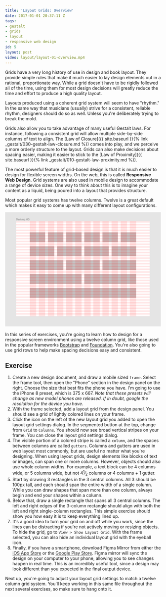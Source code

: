 ```yaml
---
title: 'Layout Grids: Overview'
date: 2017-01-01 20:37:11 Z
tags:
- gestalt
- grids
- layout
- responsive web design
id: 5
layout: post
video: layout/layout-01-overview.mp4
---
```


Grids have a very long history of use in design and book layout. They provide simple rules that make it much easier to lay design elements out in a rational, proportionate way. While a grid doesn't have to be rigidly followed all of the time, using them for most design decisions will greatly reduce the time and effort to produce a high quality layout.

Layouts produced using a coherent grid system will seem to have "rhythm." In the same way that musicians (usually) strive for a consistent, reliable rhythm, designers should do so as well. Unless you're deliberately trying to break the mold.

Grids also allow you to take advantage of many useful Gestalt laws. For instance, following a consistent grid will allow multiple side-by-side columns of text to align. The [Law of Closure]({{ site.baseurl }}{% link _gestalt/030-gestalt-law-closure.md %}) comes into play, and we perceive a more orderly structure to the layout. Grids can also make decisions about spacing easier, making it easier to stick to the [Law of Proximity]({{ site.baseurl }}{% link _gestalt/010-gestalt-law-proximity.md %}).

The most powerful feature of grid-based design is that it is much easier to design for flexible screen widths. On the web, this is called **Responsive Web Design**. Grid systems are also used in mobile design to accommodate a range of device sizes. One way to think about this is to imagine your content as a liquid, being poured into a layout that provides structure.

Most popular grid systems has twelve columns. Twelve is a great default which makes it easy to come up with many different layout configurations.

![Layout configurations with a twelve column grid](/images/layout/layout-grids-overview-01.png)

In this series of exercises, you're going to learn how to design for a responsive screen environment using a twelve column grid, like those used in the popular frameworks [Bootstrap](https://getbootstrap.com/) and [Foundation](https://foundation.zurb.com/). You're also going to use grid rows to help make spacing decisions easy and consistent.

<!--more-->
## Exercise

1. Create a new design document, and draw a mobile sized `frame`. Select the <span data-keyCombo="frame">frame tool</span>, then open the "Phone" section in the design panel on the right. Choose the size that best fits the phone you have. I'm going to use the iPhone 8 preset, which is 375 x 667. *Note that these presets will change as new model phones are released. If in doubt, google the resolution for the device you have.*
2. With the frame selected, add a layout grid from the design panel. You should see a grid of lightly colored lines on your frame.
2. Click the icon on the left of the new layout grid you added to open the layout grid settings dialog. In the segmented button at the top, change from `Grid` to `Columns`. You should now see broad vertical stripes on your frame. You can close the layout grid settings dialog.
3. The visible portion of a colored stripe is called a `column`, and the spaces between columns are called `gutters`. Columns and gutters are used in web layout most commonly, but are useful no matter what you're designing. When using layout grids, design elements like blocks of text or images, can span one or more columns. However, objects should also use whole column widths. For example, a text block can be 4 columns wide, or 5 columns wide, but not 4<sup>1</sup>&frasl;<sub>2</sub> columns or 4 columns + 1 gutter.
4. Start by drawing 3 rectangles in the 3 central columns. All 3 should be 100px tall, and each should span the entire width of a single column. While you can draw shapes that span more than one column, always begin and end your shapes within a column.
5. Below that, draw a single rectangle that spans all 3 central columns. The left and right edges of the 3-column rectangle should align with both the left and right single-column rectangles. This simple exercise should show you how easy it is to keep everything lined up.
6. It's a good idea to turn your grid on and off while you work, since the lines can be distracting if you're not actively moving or resizing objects. To <span data-keyCombo="show-hide-grid">hide the grid</span>, go to `View > Show Layout Grid`. With the frame selected, you can also hide an individual layout grid with the eyeball icon.
7. Finally, if you have a smartphone, download Figma Mirror from either the [iOS App Store](https://itunes.apple.com/us/app/figma-mirror/id1152747299?mt=8) or the [Google Play Store](https://play.google.com/store/apps/details?id=com.figma.mirror&hl=en). Figma mirror will sync the design on your computer to your phone, allowing you to see changes happen in real time. This is an incredibly useful tool, since a design may look different than you expected in the final output device.

Next up, you're going to adjust your layout grid settings to match a twelve column grid system. You'll keep working in this same file throughout the next several exercises, so make sure to hang onto it.
